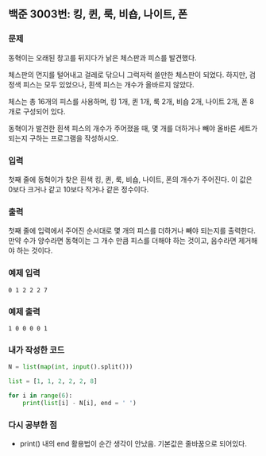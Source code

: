 ## 백준 3003번: 킹, 퀸, 룩, 비숍, 나이트, 폰
### 문제

동혁이는 오래된 창고를 뒤지다가 낡은 체스판과 피스를 발견했다.

체스판의 먼지를 털어내고 걸레로 닦으니 그럭저럭 쓸만한 체스판이 되었다. 하지만, 검정색 피스는 모두 있었으나, 흰색 피스는 개수가 올바르지 않았다.

체스는 총 16개의 피스를 사용하며, 킹 1개, 퀸 1개, 룩 2개, 비숍 2개, 나이트 2개, 폰 8개로 구성되어 있다.

동혁이가 발견한 흰색 피스의 개수가 주어졌을 때, 몇 개를 더하거나 빼야 올바른 세트가 되는지 구하는 프로그램을 작성하시오.

### 입력

첫째 줄에 동혁이가 찾은 흰색 킹, 퀸, 룩, 비숍, 나이트, 폰의 개수가 주어진다. 이 값은 0보다 크거나 같고 10보다 작거나 같은 정수이다.

### 출력

첫째 줄에 입력에서 주어진 순서대로 몇 개의 피스를 더하거나 빼야 되는지를 출력한다. 만약 수가 양수라면 동혁이는 그 개수 만큼 피스를 더해야 하는 것이고, 음수라면 제거해야 하는 것이다.

### 예제 입력
```
0 1 2 2 2 7
```
### 예제 출력
```
1 0 0 0 0 1
```
### 내가 작성한 코드
```python
N = list(map(int, input().split()))

list = [1, 1, 2, 2, 2, 8]

for i in range(6):
    print(list[i] - N[i], end = ' ')
```

### 다시 공부한 점
- print() 내의 end 활용법이 순간 생각이 안났음. 기본값은 줄바꿈으로 되어있다.